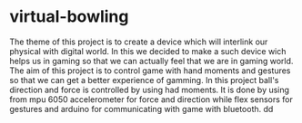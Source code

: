 # virtual-bowling
The theme of this project is to create a device which will interlink our physical with digital world.
In this we decided to make a such device wich helps us in gaming so that we can actually feel that we are in gaming world.
The aim of this project is to control game with hand moments and gestures so that we can get a better experience of gamming. In this project ball's direction and force is controlled by using had moments. It is done by using from mpu 6050 accelerometer for force and direction while flex sensors for gestures and arduino for communicating with game with bluetooth.
dd
